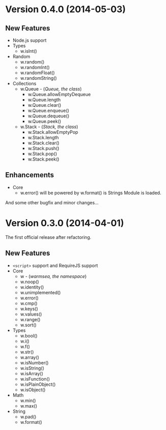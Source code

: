 Version 0.4.0 (2014-05-03)
==========================

New Features
------------

* Node.js support
* Types
  * w.isInt()
* Random
  * w.random()
  * w.randomInt()
  * w.randomFloat()
  * w.randomString()
* Collections
  * w.Queue - (*Queue, the class*)
    * w.Queue.allowEmptyDequeue
    * w.Queue.length
    * w.Queue.clear()
    * w.Queue.enqueue()
    * w.Queue.dequeue()
    * w.Queue.peek()
  * w.Stack - (*Stack, the class*)
    * w.Stack.allowEmptyPop
    * w.Stack.length
    * w.Stack.clear()
    * w.Stack.push()
    * w.Stack.pop()
    * w.Stack.peek()

Enhancements
------------

* Core
  * w.error() will be powered by w.format() is Strings Module is loaded.

And some other bugfix and minor changes...


Version 0.3.0 (2014-04-01)
==========================

The first official release after refactoring.

New Features
------------

* ```<script>``` support and RequireJS support
* Core
  * w - (*warmsea, the namespace*)
  * w.noop()
  * w.identity()
  * w.unimplemented()
  * w.error()
  * w.cmp()
  * w.keys()
  * w.values()
  * w.range()
  * w.sort()
* Types
  * w.bool()
  * w.i()
  * w.f()
  * w.str()
  * w.array()
  * w.isNumber()
  * w.isString()
  * w.isArray()
  * w.isFunction()
  * w.isPlainObject()
  * w.isObject()
* Math
  * w.min()
  * w.max()
* String
  * w.pad()
  * w.format()
